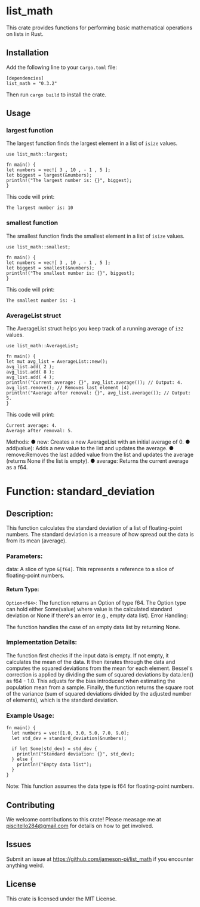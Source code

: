 # list_math

This crate provides functions for performing basic mathematical operations on lists in
Rust.

## Installation

Add the following line to your `Cargo.toml` file:

```
[dependencies]
list_math = "0.3.2"
```
Then run `cargo build` to install the crate.

## Usage

### largest function

The largest function finds the largest element in a list of `isize` values.
```
use list_math::largest;

fn main() {
let numbers = vec![ 3 , 10 , - 1 , 5 ];
let biggest = largest(&numbers);
println!("The largest number is: {}", biggest);
}
```

This code will print:
```
The largest number is: 10
```
### smallest function

The smallest function finds the smallest element in a list of `isize` values.
```
use list_math::smallest;

fn main() {
let numbers = vec![ 3 , 10 , - 1 , 5 ];
let biggest = smallest(&numbers);
println!("The smallest number is: {}", biggest);
}
```

This code will print:
```
The smallest number is: -1
```
### AverageList struct

The AverageList struct helps you keep track of a running average of `i32` values.


```
use list_math::AverageList;

fn main() {
let mut avg_list = AverageList::new();
avg_list.add( 2 );
avg_list.add( 8 );
avg_list.add( 4 );
println!("Current average: {}", avg_list.average()); // Output: 4.
avg_list.remove(); // Removes last element (4)
println!("Average after removal: {}", avg_list.average()); // Output: 5.
}
```
This code will print:
```
Current average: 4.
Average after removal: 5.
```
Methods:
● new: Creates a new AverageList with an initial average of 0.
● add(value): Adds a new value to the list and updates the average.
● remove:Removes the last added value from the list and updates the average (returns None if the list is empty).
● average: Returns the current average as a f64.
# Function: standard_deviation
## Description:

This function calculates the standard deviation of a list of floating-point numbers. The standard deviation is a measure of how spread out the data is from its mean (average).

### Parameters:

data: A slice of type `&[f64]`. This represents a reference to a slice of floating-point numbers.

#### Return Type:

`Option<f64>`: The function returns an Option of type f64. The Option type can hold either Some(value) where value is the calculated standard deviation or None if there's an error (e.g., empty data list).
Error Handling:

The function handles the case of an empty data list by returning None.

### Implementation Details:

The function first checks if the input data is empty.
If not empty, it calculates the mean of the data.
It then iterates through the data and computes the squared deviations from the mean for each element.
Bessel's correction is applied by dividing the sum of squared deviations by data.len() as f64 - 1.0. This adjusts for the bias introduced when estimating the population mean from a sample.
Finally, the function returns the square root of the variance (sum of squared deviations divided by the adjusted number of elements), which is the standard deviation.
### Example Usage:

```
fn main() {
  let numbers = vec![1.0, 3.0, 5.0, 7.0, 9.0];
  let std_dev = standard_deviation(&numbers);

  if let Some(std_dev) = std_dev {
    println!("Standard deviation: {}", std_dev);
  } else {
    println!("Empty data list");
  }
}
```
Note: This function assumes the data type is f64 for floating-point numbers.
## Contributing

We welcome contributions to this crate! Please measage me at piscitello284@gmail.com for
details on how to get involved.
## Issues
Submit an issue at https://github.com/jameson-pi/list_math if you encounter anything weird.
## License
This crate is licensed under the MIT License.

